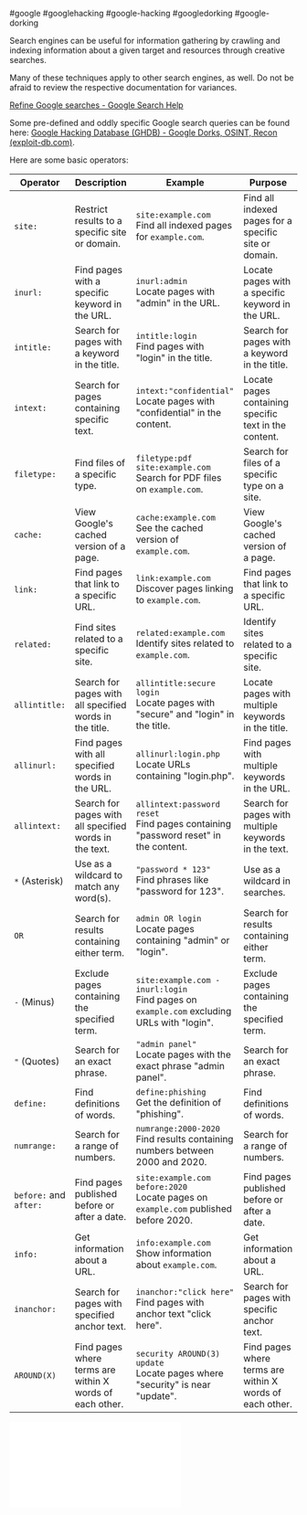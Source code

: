 #google #googlehacking #google-hacking #googledorking #google-dorking

Search engines can be useful for information gathering by crawling and indexing information about a given target and resources through creative searches.

Many of these techniques apply to other search engines, as well. Do not be afraid to review the respective documentation for variances.

[Refine Google searches - Google Search Help](https://support.google.com/websearch/answer/2466433?hl=en)

Some pre-defined and oddly specific Google search queries can be found here: [Google Hacking Database (GHDB) - Google Dorks, OSINT, Recon (exploit-db.com)](https://www.exploit-db.com/google-hacking-database).

Here are some basic operators:

| **Operator**           | **Description**                                   | **Example**                                    | **Purpose**                                  |
|------------------------|---------------------------------------------------|------------------------------------------------|----------------------------------------------|
| `site:`                | Restrict results to a specific site or domain.    | `site:example.com`<br>Find all indexed pages for `example.com`. | Find all indexed pages for a specific site or domain.    |
| `inurl:`               | Find pages with a specific keyword in the URL.    | `inurl:admin`<br>Locate pages with "admin" in the URL. | Locate pages with a specific keyword in the URL.        |
| `intitle:`             | Search for pages with a keyword in the title.     | `intitle:login`<br>Find pages with "login" in the title. | Search for pages with a keyword in the title.        |
| `intext:`              | Search for pages containing specific text.        | `intext:"confidential"`<br>Locate pages with "confidential" in the content. | Locate pages containing specific text in the content. |
| `filetype:`            | Find files of a specific type.                    | `filetype:pdf site:example.com`<br>Search for PDF files on `example.com`. | Search for files of a specific type on a site.       |
| `cache:`               | View Google's cached version of a page.           | `cache:example.com`<br>See the cached version of `example.com`. | View Google's cached version of a page.     |
| `link:`                | Find pages that link to a specific URL.           | `link:example.com`<br>Discover pages linking to `example.com`. | Find pages that link to a specific URL.     |
| `related:`             | Find sites related to a specific site.            | `related:example.com`<br>Identify sites related to `example.com`. | Identify sites related to a specific site.     |
| `allintitle:`          | Search for pages with all specified words in the title. | `allintitle:secure login`<br>Locate pages with "secure" and "login" in the title. | Locate pages with multiple keywords in the title. |
| `allinurl:`            | Find pages with all specified words in the URL.   | `allinurl:login.php`<br>Locate URLs containing "login.php". | Find pages with multiple keywords in the URL.          |
| `allintext:`           | Search for pages with all specified words in the text. | `allintext:password reset`<br>Find pages containing "password reset" in the content. | Search for pages with multiple keywords in the text. |
| `*` (Asterisk)         | Use as a wildcard to match any word(s).           | `"password * 123"`<br>Find phrases like "password for 123". | Use as a wildcard in searches.        |
| `OR`                   | Search for results containing either term.        | `admin OR login`<br>Locate pages containing "admin" or "login". | Search for results containing either term.  |
| `-` (Minus)            | Exclude pages containing the specified term.      | `site:example.com -inurl:login`<br>Find pages on `example.com` excluding URLs with "login". | Exclude pages containing the specified term. |
| `"` (Quotes)           | Search for an exact phrase.                       | `"admin panel"`<br>Locate pages with the exact phrase "admin panel". | Search for an exact phrase. |
| `define:`              | Find definitions of words.                        | `define:phishing`<br>Get the definition of "phishing". | Find definitions of words.            |
| `numrange:`            | Search for a range of numbers.                    | `numrange:2000-2020`<br>Find results containing numbers between 2000 and 2020. | Search for a range of numbers. |
| `before:` and `after:` | Find pages published before or after a date.      | `site:example.com before:2020`<br>Locate pages on `example.com` published before 2020. | Find pages published before or after a date. |
| `info:`                | Get information about a URL.                      | `info:example.com`<br>Show information about `example.com`. | Get information about a URL.        |
| `inanchor:`            | Search for pages with specified anchor text.      | `inanchor:"click here"`<br>Find pages with anchor text "click here". | Search for pages with specific anchor text.    |
| `AROUND(X)`            | Find pages where terms are within X words of each other. | `security AROUND(3) update`<br>Locate pages where "security" is near "update". | Find pages where terms are within X words of each other. |




![](Google_Hacking_BlackHat.pdf)